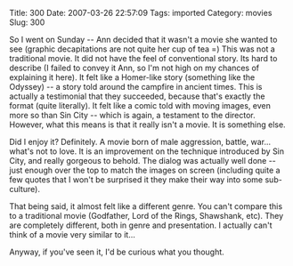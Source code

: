 Title: 300
Date: 2007-03-26 22:57:09
Tags: imported
Category: movies
Slug: 300


So I went on Sunday -- Ann decided that it wasn't a movie she wanted to see (graphic decapitations are not quite her cup of tea =)
This was not a traditional movie.  It did not have the feel of conventional story.  Its hard to describe (I failed to convey it Ann, so I'm not high on my chances of explaining it here).  It felt like a Homer-like story (something like the Odyssey) -- a story told around the campfire in ancient times.  This is actually a testimonial that they succeeded, because that's exactly the format (quite literally).  It felt like a comic told with moving images, even more so than Sin City -- which is again, a testament to the director.  However, what this means is that it really isn't a movie.  It is something else.

Did I enjoy it?  Definitely.  A movie born of male aggression, battle, war... what's not to love.  It is an improvement on the technique introduced by Sin City, and really gorgeous to behold.  The dialog was actually well done -- just enough over the top to match the images on screen (including quite a few quotes that I won't be surprised it they make their way into some sub-culture).

That being said, it almost felt like a different genre.  You can't compare this to a traditional movie (Godfather, Lord of the Rings, Shawshank, etc).  They are completely different, both in genre and presentation.  I actually can't think of a movie very similar to it...

Anyway, if you've seen it, I'd be curious what you thought.
